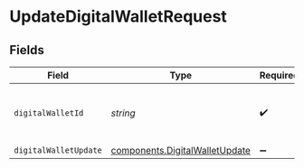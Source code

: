 # UpdateDigitalWalletRequest


## Fields

| Field                                                                            | Type                                                                             | Required                                                                         | Description                                                                      | Example                                                                          |
| -------------------------------------------------------------------------------- | -------------------------------------------------------------------------------- | -------------------------------------------------------------------------------- | -------------------------------------------------------------------------------- | -------------------------------------------------------------------------------- |
| `digitalWalletId`                                                                | *string*                                                                         | :heavy_check_mark:                                                               | The ID of the registered digital wallet.                                         | fe26475d-ec3e-4884-9553-f7356683f7f9                                             |
| `digitalWalletUpdate`                                                            | [components.DigitalWalletUpdate](../../models/components/digitalwalletupdate.md) | :heavy_minus_sign:                                                               | N/A                                                                              |                                                                                  |